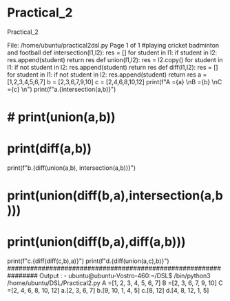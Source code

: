 # Practical_2
Practical_2

File: /home/ubuntu/practical2dsl.py Page 1 of 1
#playing cricket badminton and football
def intersection(l1,l2):
res = []
for student in l1:
if student in l2:
res.append(student)
return res
def union(l1,l2):
res = l2.copy()
for student in l1:
if not student in l2:
res.append(student)
return res
def diff(l1,l2):
res = []
for student in l1:
if not student in l2:
res.append(student)
return res
a = [1,2,3,4,5,6,7]
b = [2,3,6,7,9,10]
c = [2,4,6,8,10,12]
print(f"A ={a} \nB ={b} \nC ={c} \n")
print(f"a.{intersection(a,b)}")
# # print(union(a,b))
# print(diff(a,b))
print(f"b.{diff(union(a,b), intersection(a,b))}")
# print(union(diff(b,a),intersection(a,b)))
# print(union(diff(b,a),diff(a,b)))
print(f"c.{diff(diff(c,b),a)}")
print(f"d.{diff(union(a,c),b)}")
################################################################
Output : -
ubuntu@ubuntu-Vostro-460:~/DSL$ /bin/python3 /home/ubuntu/DSL/Practical2.py
A =[1, 2, 3, 4, 5, 6, 7]
B =[2, 3, 6, 7, 9, 10]
C =[2, 4, 6, 8, 10, 12]
a.[2, 3, 6, 7]
b.[9, 10, 1, 4, 5]
c.[8, 12]
d.[4, 8, 12, 1, 5]
